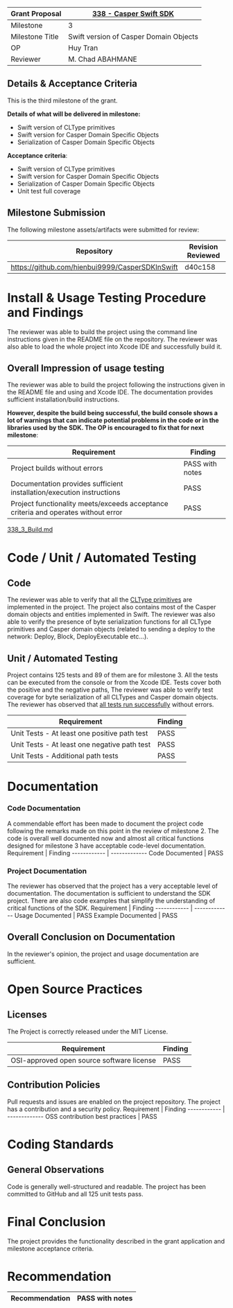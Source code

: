 
Grant Proposal | [338 - Casper Swift SDK](https://portal.devxdao.com/public-proposals/338)
------------ | -------------
Milestone | 3
Milestone Title | Swift version of Casper Domain Objects
OP | Huy Tran
Reviewer | M. Chad ABAHMANE

## Details & Acceptance Criteria

This is the third milestone of the grant.

**Details of what will be delivered in milestone:**
- Swift version of CLType primitives
- Swift version for Casper Domain Specific Objects
- Serialization of Casper Domain Specific Objects

**Acceptance criteria**: 

- Swift version of CLType primitives
- Swift version for Casper Domain Specific Objects
- Serialization of Casper Domain Specific Objects
- Unit test full coverage


## Milestone Submission

The following milestone assets/artifacts were submitted for review:

Repository | Revision Reviewed
------------ | -------------
https://github.com/hienbui9999/CasperSDKInSwift | d40c158

# Install & Usage Testing Procedure and Findings

The reviewer  was able to build the project using the command line instructions given in the README file on the repository.
The reviewer was also able to load the whole project into Xcode IDE and successfully build it. 

## Overall Impression of usage testing

The reviewer was able to build the project following the instructions given in the README file and using and Xcode IDE.
The documentation provides sufficient installation/build instructions.

**However, despite the build being successful, the build console shows a lot of warnings that can indicate  potential problems in the code or in the libraries used by the SDK.
The OP is encouraged to fix that for next milestone**:


Requirement | Finding
------------ | -------------
Project builds without errors | PASS with notes
Documentation provides sufficient installation/execution instructions | PASS
Project functionality meets/exceeds acceptance criteria and operates without error | PASS

[338_3_Build.md](assets/338_3_Build.md)
# Code / Unit / Automated Testing

## Code

The reviewer was able to verify that all the [CLType primitives](https://casper.network/docs/design/serialization-standard#clvalue) are implemented in the  project.
The project also contains most of the Casper domain objects and entities implemented in Swift.
The reviewer was also able to verify the presence of  byte serialization functions for all CLType primitives and Casper domain objects (related to sending a deploy to the network: Deploy, Block, DeployExecutable etc...).

## Unit / Automated Testing

Project contains 125 tests and 89 of them are for milestone 3. 
All the tests can be executed from the console or from the Xcode IDE. Tests cover both the positive and the negative paths,
The reviewer was able to verify test coverage for byte serialization of all CLTypes and Casper domain objects.
The reviewer has observed that [all tests run successfully](assets/test.md) without errors. 


Requirement | Finding
------------ | -------------
Unit Tests - At least one positive path test | PASS
Unit Tests - At least one negative path test | PASS
Unit Tests - Additional path tests | PASS

# Documentation

### Code Documentation
A commendable effort has been made to document the project code following the remarks made on this point in the review of milestone 2.
The code is overall well documented now and almost all critical functions designed for milestone 3 have acceptable code-level documentation.
Requirement | Finding
------------ | -------------
Code Documented | PASS 

### Project Documentation

The reviewer has observed that the project has a very acceptable level of documentation. The documentation is sufficient to understand the SDK project. There are also code examples that simplify the understanding of critical functions of the SDK.
Requirement | Finding
------------ | -------------
Usage Documented | PASS
Example Documented | PASS


## Overall Conclusion on Documentation

In the reviewer's opinion, the project and usage documentation are sufficient. 

# Open Source Practices

## Licenses

The Project is correctly released under the MIT License.

Requirement | Finding
------------ | -------------
OSI-approved open source software license | PASS

## Contribution Policies

Pull requests and issues are enabled on the project repository. The project has a contribution and a security policy. 
Requirement | Finding
------------ | -------------
OSS contribution best practices | PASS 


# Coding Standards

## General Observations

Code is generally well-structured and readable. The project has been committed to GitHub and all 125 unit tests pass.

# Final Conclusion

The project provides the functionality described in the grant application and milestone acceptance criteria.

# Recommendation

Recommendation | PASS with notes
------------ | -------------

